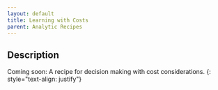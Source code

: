 ```yaml
---
layout: default
title: Learning with Costs
parent: Analytic Recipes
---
```


## Description
Coming soon:
A recipe for decision making with cost considerations.
{: style="text-align: justify"} 
